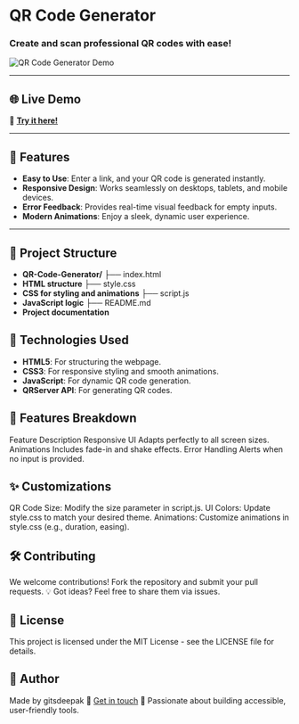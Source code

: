 # QR Code Generator  
### Create and scan professional QR codes with ease!  

![QR Code Generator Demo](https://via.placeholder.com/800x400.png?text=QR+Code+Generator+Preview)

---

## 🌐 Live Demo  
🔗 **[Try it here!](https://gitsdeepak.github.io/qr-code-generator/)**  

---

## 🚀 Features  
- **Easy to Use**: Enter a link, and your QR code is generated instantly.  
- **Responsive Design**: Works seamlessly on desktops, tablets, and mobile devices.  
- **Error Feedback**: Provides real-time visual feedback for empty inputs.  
- **Modern Animations**: Enjoy a sleek, dynamic user experience.  

---

## 📂 Project Structure  
- **QR-Code-Generator/** ├── index.html 
- **HTML structure** ├── style.css 
- **CSS for styling and animations** ├── script.js 
- **JavaScript logic** ├── README.md 
- **Project documentation**

## 🎨 Technologies Used
- **HTML5**: For structuring the webpage.
- **CSS3**: For responsive styling and smooth animations.
- **JavaScript**: For dynamic QR code generation.
- **QRServer API**: For generating QR codes.

## 🌟 Features Breakdown
Feature	Description
Responsive UI	Adapts perfectly to all screen sizes.
Animations	Includes fade-in and shake effects.
Error Handling	Alerts when no input is provided.

## ✨ Customizations
QR Code Size: Modify the size parameter in script.js.
UI Colors: Update style.css to match your desired theme.
Animations: Customize animations in style.css (e.g., duration, easing).

## 🛠️ Contributing
We welcome contributions! Fork the repository and submit your pull requests.
💡 Got ideas? Feel free to share them via issues.

## 📜 License
This project is licensed under the MIT License - see the LICENSE file for details.

## 🌟 Author
Made by gitsdeepak :wave: [Get in touch](https://gitsdeepak.github.io/linktree)
🚀 Passionate about building accessible, user-friendly tools.
